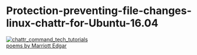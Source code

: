 # Protection-preventing-file-changes-linux-chattr-for-Ubuntu-16.04
<a href="https://ibb.co/hSHFZJ"><img src="https://preview.ibb.co/eboNEJ/chattr_command_tech_tutorials.jpg" alt="chattr_command_tech_tutorials" border="0"></a><br /><a target='_blank' href='https://poetandpoem.com/Marriott-Edgar/poems'>poems by Marriott Edgar</a><br />

